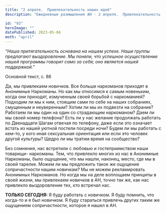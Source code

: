 ```yaml
---
title: "2 апреля.  Привлекательность наших идей"
description: "Ежедневные размышления АН - 2 апреля.  Привлекательность наших идей"

id: "93"
heroImage: ""
datePublished: 2023-05-04
moth: "april"
---
```


_“Наша притягательность основана на нашем успехе. Наши группы предлагают
выздоровление. Мы поняли, что успешное осуществление нашей программы говорит
само за себя; оно является нашей поддержкой.”_

Основной текст, с. 86

Да, мы привлекаем новичков. Все больше наркоманов приходят в Анонимные
Наркоманы. Но как мы относимся к самым новеньким, когда они приходят,
измученным своей борьбой с наркоманией? Подходим ли мы к ним, стоящим сами по
себе на наших собраниях, смущенным и неуверенным? Хотим ли мы их подвезти на
собрание? Работаем ли мы один на один со страдающим наркоманом? Даем ли мы
своей номер телефона? Есть ли у нас желание продолжать работать по Двенадцати
Шагам отвечая по телефону, даже если это означает встать из нашей уютной
постели посреди ночи? Будем ли мы работать с кем-то, у кого иная сексуальная
ориентация или если это человек другой культуры? Щедро ли мы тратим время на
сообщество?

Без сомнения, нас встретили с любовью и гостеприимством наши товарищи-
наркоманы. Тем, что привлекло многих из нас в Анонимные Наркоманы, было
ощущение, что мы нашли, наконец, место, где мы в своей тарелке. Можем ли мы
предложить такое же ощущение сопричастности нашим новичкам? Мы не можем
рекламировать Анонимных Наркоманов. Но когда мы на деле воплощаем принципы в
своей жизни, мы привлекаем новичков в АН, точно так же, как нас привлекло
выздоровление тех, кто встречал нас.

**ТОЛЬКО СЕГОДНЯ:** Я буду работать с новичком. Я буду помнить, что когда-то и
я был новичком. Я буду стараться привлечь других таким же ощущением
сопричастности, которое я нашел в АН.
